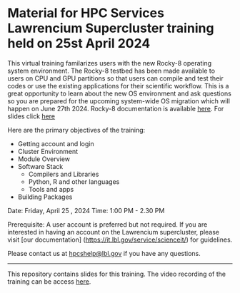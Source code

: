 # Material for HPC Services Lawrencium Supercluster training held on 25st April 2024
This virtual training familarizes users with the new Rocky-8 operating system environment. The Rocky-8 testbed has been made available to users on CPU and GPU partitions so that users can compile and test their codes or use the existing applications for their scientific workflow. This is a great opportunity to learn about the new OS environment and ask questions so you are prepared for the upcoming system-wide OS migration which will happen on June 27th 2024. Rocky-8 documentation is available [here](https://it.lbl.gov/resource/hpc/for-users/hpc-documentation/rocky8/). For slides click [here](https://docs.google.com/presentation/d/e/2PACX-1vSleKs875JlyNz0J_S8MFVW2eYHg88BArO_gGSxyvm9o6XNxsiq587FBkvpoeXcLu1quMrh26EX_zLr/pub?start=false&loop=false&delayms=3000)

Here are the primary objectives of the training:

* Getting account and login
* Cluster Environment
* Module Overview 
* Software Stack
     - Compilers and Libraries
     - Python, R and other languages
     - Tools and apps
* Building Packages

Date: Friday, April 25 ,  2024
Time:  1:00 PM - 2.30 PM

Prerequisite: A user account is preferred but not required.
If you are interested in having an account on the Lawrencium supercluster, please visit [our documentation] (https://it.lbl.gov/service/scienceit/) for guidelines.

Please contact us at hpcshelp@lbl.gov if you have any questions.

----------------------------------------------------------------------------------------------
This repository contains slides for this training. The video recording of the training can be access [here](https://it.lbl.gov/resource/hpc/for-users/training-and-tutorials/.). 


